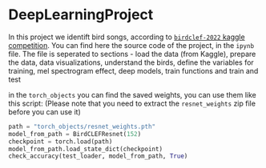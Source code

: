 # DeepLearningProject
In this project we identift bird songs, according to [`birdclef-2022` kaggle competition](https://www.kaggle.com/competitions/birdclef-2022/overview).
You can find here the source code of the project, in the `ipynb` file.
The file is seperated to sections - load the data (from Kaggle), prepare the data, data visualizations, understand the birds, define the variables for training, mel spectrogram effect, deep models, train functions and train and test

in the `torch_objects` you can find the saved weights, you can use them like this script:
(Please note that you need to extract the `resnet_weights` zip file before you can use it)

```python
path = "torch_objects/resnet_weights.pth"
model_from_path = BirdCLEFResnet(152)
checkpoint = torch.load(path)
model_from_path.load_state_dict(checkpoint)
check_accuracy(test_loader, model_from_path, True)
```
